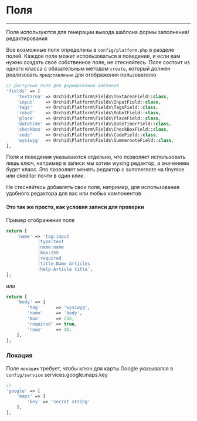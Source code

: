 # Поля
----------
Поля используются для генерации вывода шаблона формы заполнения/редактирования

Все возможные поля определены в `config/platform.php` в разделе полей.
Каждое поле может использоваться в поведении, и если вам нужно создать своё собственное поле, не стесняйтесь.
Поле состоит из одного класса с обязательным методом `create`, который должен реализовать `представление` для отображения пользователю


```php
// Доступные поля для формирования шаблонов
'fields' => [
    'textarea' => Orchid\Platform\Fields\TextAreaField::class,
    'input'    => Orchid\Platform\Fields\InputField::class,
    'tags'     => Orchid\Platform\Fields\TagsField::class,
    'robot'    => Orchid\Platform\Fields\RobotField::class,
    'place'    => Orchid\Platform\Fields\PlaceField::class,
    'datetime' => Orchid\Platform\Fields\DateTimerField::class,
    'checkbox' => Orchid\Platform\Fields\CheckBoxField::class,
    'code'     => Orchid\Platform\Fields\CodeField::class,
    'wysiwyg'  => Orchid\Platform\Fields\SummernoteField::class,
],
```


Поля и поведения указываются отдельно, что позволяет использовать лишь ключ, 
например в записи мы хотим wysing редактор, а значением будет класс. 
Это позволяет менять редактор с summernote на tinymce или ckeditor почти в один клик.

Не стесняйтесь добавлять свои поля, например, для использования удобного редактора для вас или любых компонентов


#### Это так же просто, как условия записи для проверки

Пример отображения поля
```php
return [
    'name' => 'tag:input
            |type:text
            |name:name
            |max:255
            |required
            |title:Name Articles
            |help:Article title',
];
```

или
```php
return [
    'body' => [
        'tag'      => 'wysiwyg',
        'name'     => 'body',
        'max'      => 255,
        'required' => true,
        'rows'     => 10,
    ],
];
```
 
 
 
### Локация
 
Поле `локация` требует, чтобы ключ для карты Google указывался в `config/service`
services.google.maps.key
```php
//
'google' => [
    'maps' => [
        'key' => 'secret string'
    ],
],
```
